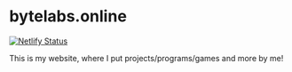 # bytelabs.online

[![Netlify Status](https://api.netlify.com/api/v1/badges/8be53e07-a2bc-4eed-a4e1-cc59d48a17c2/deploy-status)](https://app.netlify.com/projects/bytelabsonline/deploys)

This is my website, where I put projects/programs/games and more by me!
